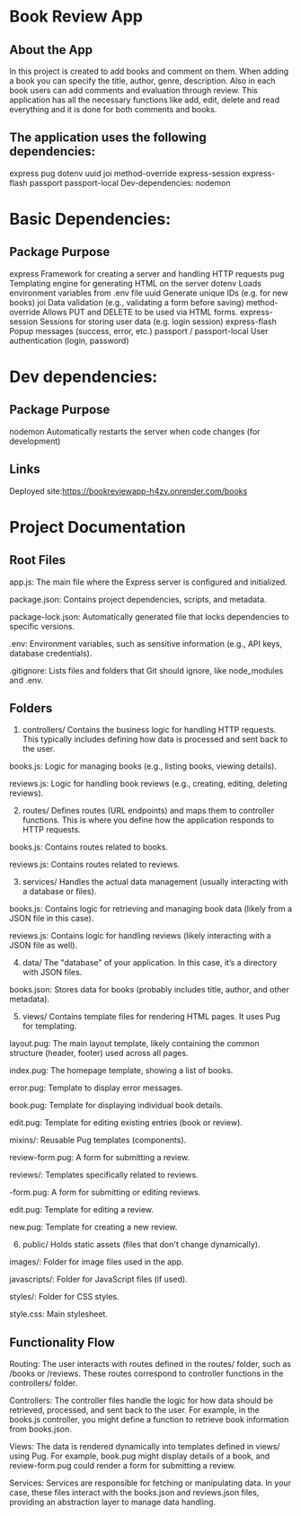 # Book Review App
##  About the App 
In this project is created to add books and comment on them. When adding a book you can specify the title, author, genre, description. Also in each book users can add comments and evaluation through review. This application has all the necessary functions like add, edit, delete and read everything and it is done for both comments and books.

## The application uses the following dependencies:
express
pug
dotenv
uuid
joi
method-override
express-session
express-flash
passport
passport-local
Dev-dependencies:
nodemon

# Basic Dependencies:
## Package Purpose
express Framework for creating a server and handling HTTP requests
pug Templating engine for generating HTML on the server
dotenv Loads environment variables from .env file
uuid Generate unique IDs (e.g. for new books)
joi Data validation (e.g., validating a form before saving)
method-override Allows PUT and DELETE to be used via HTML forms.
express-session Sessions for storing user data (e.g. login session)
express-flash Popup messages (success, error, etc.)
passport / passport-local User authentication (login, password)
# Dev dependencies:
## Package Purpose
nodemon Automatically restarts the server when code changes (for development)

## Links 
Deployed site:https://bookreviewapp-h4zv.onrender.com/books
# Project Documentation
## Root Files
app.js: The main file where the Express server is configured and initialized.

package.json: Contains project dependencies, scripts, and metadata.

package-lock.json: Automatically generated file that locks dependencies to specific versions.

.env: Environment variables, such as sensitive information (e.g., API keys, database credentials).

.gitignore: Lists files and folders that Git should ignore, like node_modules and .env.

## Folders
1. controllers/
Contains the business logic for handling HTTP requests. This typically includes defining how data is processed and sent back to the user.

books.js: Logic for managing books (e.g., listing books, viewing details).

reviews.js: Logic for handling book reviews (e.g., creating, editing, deleting reviews).

2. routes/
Defines routes (URL endpoints) and maps them to controller functions. This is where you define how the application responds to HTTP requests.

books.js: Contains routes related to books.

reviews.js: Contains routes related to reviews.

3. services/
Handles the actual data management (usually interacting with a database or files).

books.js: Contains logic for retrieving and managing book data (likely from a JSON file in this case).

reviews.js: Contains logic for handling reviews (likely interacting with a JSON file as well).

4. data/
The "database" of your application. In this case, it’s a directory with JSON files.

books.json: Stores data for books (probably includes title, author, and other metadata).

5. views/
Contains template files for rendering HTML pages. It uses Pug for templating.

layout.pug: The main layout template, likely containing the common structure (header, footer) used across all pages.

index.pug: The homepage template, showing a list of books.

error.pug: Template to display error messages.

book.pug: Template for displaying individual book details.

edit.pug: Template for editing existing entries (book or review).

mixins/: Reusable Pug templates (components).

review-form.pug: A form for submitting a review.

reviews/: Templates specifically related to reviews.

-form.pug: A form for submitting or editing reviews.

edit.pug: Template for editing a review.

new.pug: Template for creating a new review.

6. public/
Holds static assets (files that don't change dynamically).

images/: Folder for image files used in the app.

javascripts/: Folder for JavaScript files (if used).

styles/: Folder for CSS styles.

style.css: Main stylesheet.

## Functionality Flow
Routing: The user interacts with routes defined in the routes/ folder, such as /books or /reviews. These routes correspond to controller functions in the controllers/ folder.

Controllers: The controller files handle the logic for how data should be retrieved, processed, and sent back to the user. For example, in the books.js controller, you might define a function to retrieve book information from books.json.

Views: The data is rendered dynamically into templates defined in views/ using Pug. For example, book.pug might display details of a book, and review-form.pug could render a form for submitting a review.

Services: Services are responsible for fetching or manipulating data. In your case, these files interact with the books.json and reviews.json files, providing an abstraction layer to manage data handling.
